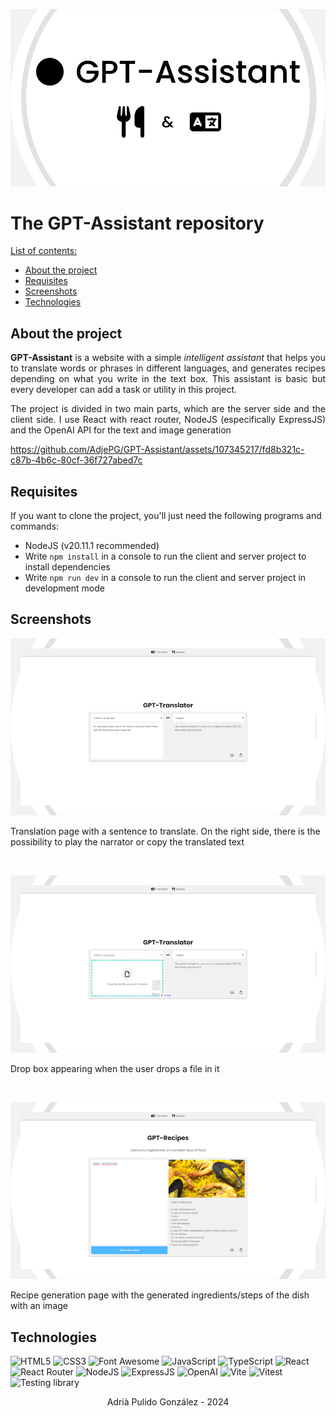 ![Entertaining Media Front Page](/README%20sources/repositoryImage.png)


# The **GPT-Assistant** repository

<u>List of contents:</u>

- [About the project](#about-the-project)
- [Requisites](#requisites)
- [Screenshots](#screenshots)
- [Technologies](#technologies)

## About the project

<p align="justify"><strong>GPT-Assistant</strong> is a website with a simple <i>intelligent assistant</i> that helps you to translate words or phrases in different languages, and generates recipes depending on what you write in the text box. This assistant is basic but every developer can add a task or utility in this project.</p>

<p align="justify">The project is divided in two main parts, which are the server side and the client side. I use React with react router, NodeJS (especifically ExpressJS) and the OpenAI API for the text and image generation</p>

https://github.com/AdjePG/GPT-Assistant/assets/107345217/fd8b321c-c87b-4b6c-80cf-36f727abed7c

## Requisites
If you want to clone the project, you'll just need the following programs and commands:
  
  - NodeJS (v20.11.1 recommended)
  - Write `npm install` in a console to run the client and server project to install dependencies
  - Write `npm run dev` in a console to run the client and server project in development mode

## Screenshots
![Translation Page](/README%20sources/translationPage.png)
<p>Translation page with a sentence to translate. On the right side, there is the possibility to play the narrator or copy the translated text</p>
<br/>

![Drop txt files](/README%20sources/dropFile.png)
<p>Drop box appearing when the user drops a file in it</p>
<br/>

![Recipe Page](/README%20sources/recipePage.png)
<p>Recipe generation page with the generated ingredients/steps of the dish with an image</p>

## Technologies
![HTML5](https://img.shields.io/badge/HTML5-E34F26?style=for-the-badge&logo=html5&logoColor=white)
![CSS3](https://img.shields.io/badge/CSS3-1572B6?style=for-the-badge&logo=css3&logoColor=white)
![Font Awesome](https://img.shields.io/badge/Font_Awesome-339AF0?style=for-the-badge&logo=fontawesome&logoColor=white)
![JavaScript](https://img.shields.io/badge/JavaScript-323330?style=for-the-badge&logo=javascript&logoColor=F7DF1E)
![TypeScript](https://img.shields.io/badge/Typescript-007ACC?style=for-the-badge&logo=typescript&logoColor=white&color=blue)
![React](https://img.shields.io/badge/React-20232A?style=for-the-badge&logo=react&logoColor=61DAFB)
![React Router](https://img.shields.io/badge/React_Router-CA4245?style=for-the-badge&logo=react-router&logoColor=white)
![NodeJS](https://img.shields.io/badge/Node_js-339933?style=for-the-badge&logo=nodedotjs&logoColor=white)
![ExpressJS](https://img.shields.io/badge/Express_js-F89901?style=for-the-badge&logo=express&logoColor=white)
![OpenAI](https://img.shields.io/badge/Open_AI-000000?style=for-the-badge&logo=openai&logoColor=white)
![Vite](https://img.shields.io/badge/Vite-B73BFE?style=for-the-badge&logo=vite&logoColor=FFD62E)
![Vitest](https://img.shields.io/badge/Vitest-6E9F18?style=for-the-badge&logo=vitest&logoColor=white)
![Testing library](https://img.shields.io/badge/Testing_Library-E33332?style=for-the-badge&logo=testinglibrary&logoColor=white)

<p align="center">Adrià Pulido González - 2024</p>
